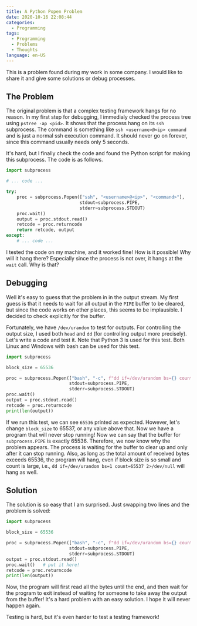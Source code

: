 ```yaml
---
title: A Python Popen Problem
date: 2020-10-16 22:08:44
categories:
  - Programming
tags:
  - Programming
  - Problems
  - Thoughts
language: en-US
---
```


This is a problem found during my work in some company. I would like to share it and give some solutions or debug processes.

## The Problem

The original problem is that a complex testing framework hangs for no reason. In my first step for debugging, I immedialy checked the process tree using `pstree -ap <pid>`. It shows that the process hang on its `ssh` subprocess. The command is something like `ssh <username>@<ip> command` and is just a normal ssh execution command. It should never go on forever, since this command usually needs only 5 seconds.

It's hard, but I finally check the code and found the Python script for making this subprocess. The code is as follows.

```python
import subprocess

# ... code ...

try:
    proc = subprocess.Popen(["ssh", "<username>@<ip>", "<command>"],
                            stdout=subprocess.PIPE,
                            stderr=subprocess.STDOUT)
    proc.wait()
    output = proc.stdout.read()
    retcode = proc.returncode
    return retcode, output
except:
    # ... code ...
```

I tested the code on my machine, and it worked fine! How is it possible! Why will it hang there? Especially since the process is not over, it hangs at the `wait` call. Why is that?

## Debugging

Well it's easy to guess that the problem in in the output stream. My first guess is that it needs to wait for all output in the `PIPE` buffer to be cleared, but since the code works on other places, this seems to be implausible. I decided to check explicitly for the buffer.

Fortunately, we have `/dev/urandom` to test for outputs. For controlling the output size, I used both `head` and `dd` (for controlling output more precisely). Let's write a code and test it. Note that Python 3 is used for this test. Both Linux and Windows with bash can be used for this test.

```python
import subprocess

block_size = 65536

proc = subprocess.Popen(["bash", "-c", f"dd if=/dev/urandom bs={} count=1 2>/dev/null"],
                        stdout=subprocess.PIPE,
                        stderr=subprocess.STDOUT)
proc.wait()
output = proc.stdout.read()
retcode = proc.returncode
print(len(output))
```

If we run this test, we can see `65536` printed as expected. However, let's change `block_size` to 65537, or any value above that. Now we have a program that will never stop running! Now we can say that the buffer for `subprocess.PIPE` is exactly 65536. Therefore, we now know why the problem appears. The process is waiting for the buffer to clear up and only after it can stop running. Also, as long as the total amount of received bytes exceeds 65536, the program will hang, even if block size is so small and count is large, i.e., `dd if=/dev/urandom bs=1 count=65537 2>/dev/null` will hang as well.

## Solution

The solution is so easy that I am surprised. Just swapping two lines and the problem is solved:

```python
import subprocess

block_size = 65536

proc = subprocess.Popen(["bash", "-c", f"dd if=/dev/urandom bs={} count=1 2>/dev/null"],
                        stdout=subprocess.PIPE,
                        stderr=subprocess.STDOUT)
output = proc.stdout.read()
proc.wait()   # put it here!
retcode = proc.returncode
print(len(output))
```

Now, the program will first read all the bytes until the end, and then wait for the program to exit instead of waiting for someone to take away the output from the buffer! It's a hard problem with an easy solution. I hope it will never happen again.

Testing is hard, but it's even harder to test a testing framework!
